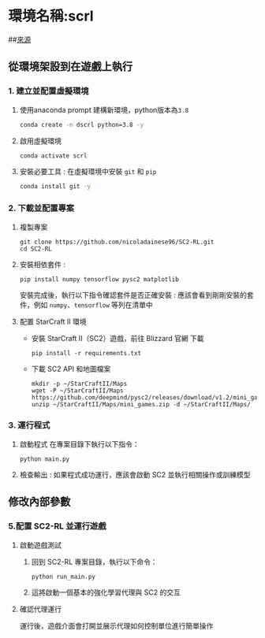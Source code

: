 # 環境名稱:scrl
##[來源](https://github.com/nicoladainese96/SC2-RL)

## 從環境架設到在遊戲上執行

### 1. 建立並配置虛擬環境

1. 使用anaconda prompt 建構新環境，python版本為`3.8`
   ```bash
   conda create -n dscrl python=3.8 -y
   ```
   
2. 啟用虛擬環境
   ```bash
   conda activate scrl
   ```

3. 安裝必要工具 : 在虛擬環境中安裝 `git` 和 `pip`
   ```bash
   conda install git -y
   ```

### 2. 下載並配置專案

1. 複製專案
   ```
   git clone https://github.com/nicoladainese96/SC2-RL.git
   cd SC2-RL
   ```
   
2. 安裝相依套件 : 
   ```
   pip install numpy tensorflow pysc2 matplotlib
   ```
   
   安裝完成後，執行以下指令確認套件是否正確安裝 : 應該會看到剛剛安裝的套件，例如 `numpy`、`tensorflow` 等列在清單中
   
3. 配置 StarCraft II 環境
   
   * 安裝 StarCraft II（SC2）遊戲，前往 Blizzard 官網 下載
     ```
     pip install -r requirements.txt
     ```
     
   * 下載 SC2 API 和地圖檔案
     ```
     mkdir -p ~/StarCraftII/Maps
     wget -P ~/StarCraftII/Maps https://github.com/deepmind/pysc2/releases/download/v1.2/mini_games.zip
     unzip ~/StarCraftII/Maps/mini_games.zip -d ~/StarCraftII/Maps/
     ```
  
     
### 3. 運行程式
1. 啟動程式 在專案目錄下執行以下指令：
   ```
   python main.py
   ```
2. 檢查輸出 : 如果程式成功運行，應該會啟動 SC2 並執行相關操作或訓練模型

## 修改內部參數

### 5.配置 SC2-RL 並運行遊戲
1. 啟動遊戲測試
    1. 回到 SC2-RL 專案目錄，執行以下命令：
       ```
       python run_main.py
       ```
   2. 這將啟動一個基本的強化學習代理與 SC2 的交互
2. 確認代理運行
   
   運行後，遊戲介面會打開並展示代理如何控制單位進行簡單操作

